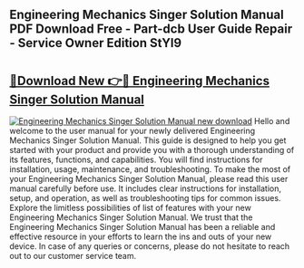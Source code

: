 ## Engineering Mechanics Singer Solution Manual PDF Download Free - Part-dcb User Guide Repair - Service Owner Edition StYl9

# <h2><a href="http://bc6943.oget.top/?id=Engineering+Mechanics+Singer+Solution+Manual">🔗Download New 👉🔴 Engineering Mechanics Singer Solution Manual</a></h2>

[![Engineering Mechanics Singer Solution Manual new download](https://i.imgur.com/5g1atiW.png)](http://bc6943.oget.top/?id=Engineering+Mechanics+Singer+Solution+Manual)
Hello and welcome to the user manual for your newly delivered Engineering Mechanics Singer Solution Manual. This guide is designed to help you get started with your product and provide you with a thorough understanding of its features, functions, and capabilities. You will find instructions for installation, usage, maintenance, and troubleshooting. To make the most of your Engineering Mechanics Singer Solution Manual, please read this user manual carefully before use. It includes clear instructions for installation, setup, and operation, as well as troubleshooting tips for common issues. Explore the limitless possibilities of list of features with your new Engineering Mechanics Singer Solution Manual. We trust that the Engineering Mechanics Singer Solution Manual has been a reliable and effective resource in your efforts to learn the ins and outs of your new device. In case of any queries or concerns, please do not hesitate to reach out to our customer service team.
